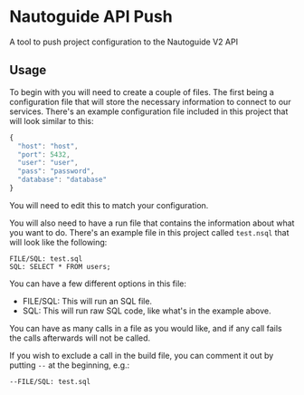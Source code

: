 # Nautoguide API Push
A tool to push project configuration to the Nautoguide V2 API

## Usage
To begin with you will need to create a couple of files. The first being a configuration file that will store the necessary information to connect to our services. There's an example configuration file included in this project that will look similar to this:
```JavaScript
{
  "host": "host",
  "port": 5432,
  "user": "user",
  "pass": "password",
  "database": "database"
}
```

You will need to edit this to match your configuration.

You will also need to have a run file that contains the information about what you want to do. There's an example file in this project called `test.nsql` that will look like the following:
```
FILE/SQL: test.sql
SQL: SELECT * FROM users;
```

You can have a few different options in this file:

- FILE/SQL:
    This will run an SQL file.
- SQL:
    This will run raw SQL code, like what's in the example above.

You can have as many calls in a file as you would like, and if any call fails the calls afterwards will not be called.

If you wish to exclude a call in the build file, you can comment it out by putting `--` at the beginning, e.g.:
```
--FILE/SQL: test.sql
```